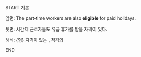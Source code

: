 START
기본

앞면:
The part-time workers are also **eligible** for paid holidays.


뒷면:
시간제 근로자들도 유급 휴가를 받을 자격이 있다.


해석:
{형} 자격이 있는 , 적격의

<!--ID: 1740392419694-->
END